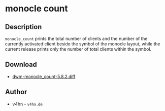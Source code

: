 monocle count
=============

Description
-----------
`monocle_count` prints the total number of clients and the number of the
currently activated client beside the symbol of the monocle layout, while the
current release prints only the number of total clients within the symbol.

Download
--------
* [dwm-monocle_count-5.8.2.diff](dwm-monocle_count-5.8.2.diff)

Author
------
* v4hn - `v4hn.de`
